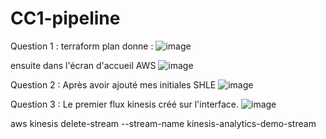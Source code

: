 # CC1-pipeline
Question 1 :
terraform plan donne :
![image](https://user-images.githubusercontent.com/61048121/205947469-3e30689b-aa36-4be1-8c0f-dfe222d2ed92.png)

ensuite dans l'écran d'accueil AWS
![image](https://user-images.githubusercontent.com/61048121/205948964-147741fc-afcc-4510-a27d-2f4ec2c28007.png)

Question 2 :
Après avoir ajouté mes initiales SHLE
![image](https://user-images.githubusercontent.com/61048121/205958699-45c70c2f-c28d-4558-9af6-48c34c6e2609.png)

Question 3 :
Le premier flux kinesis créé sur l'interface.
![image](https://user-images.githubusercontent.com/61048121/205963888-709f3b99-dc66-414b-b790-ce4884f9e846.png)

aws kinesis delete-stream --stream-name kinesis-analytics-demo-stream


